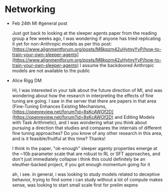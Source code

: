 # Networking

- Feb 24th MI #general post
    
    Just got back to looking at the sleeper agents paper from the reading group a few weeks ago, I was wondering if anyone has tried replicating it yet for non-Anthropic models as per this post: [https://www.alignmentforum.org/posts/M8kpzm42uHytnyYyP/how-to-train-your-own-sleeper-agents](https://www.alignmentforum.org/posts/M8kpzm42uHytnyYyP/how-to-train-your-own-sleeper-agents)
    I assume the backdoored Anthropic models are not available to the public
    
- Alice Rigg DM
    
    Hi, I was interested in your talk about the future direction of MI, and was wondering about how the research in interpreting the effects of fine tuning are going. I saw in the server that there are papers in that area (Fine-Tuning Enhances Existing Mechanisms, [https://openreview.net/forum?id=8sKcAWOf2D](https://openreview.net/forum?id=8sKcAWOf2D) and Editing Models with Task Arithmetic), and I was wondering what you think about pursuing a direction that studies and compares the internals of different fine tuning approaches? Do you know of any other research in this area, and is it feasible/fruitful at this time? Thanks!
    
    I think in the paper, "ok-enough" sleeper agenty properties emerge at the ~10b parameter scale that are robust to RL or SFT approaches, and don't just immediately collapse
    i think this could definitely be an eleuther-backed project, if you got enough momentum going for it
    
    ah, i see. in general, i was looking to study models related to deceptive behavior, trying to find some i can study without a lot of compute
    makes sense, was looking to start small scale first for prelim expms